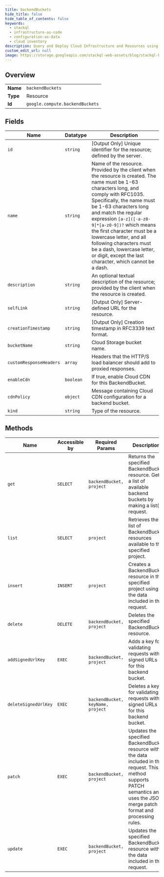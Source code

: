```yaml
---
title: backendBuckets
hide_title: false
hide_table_of_contents: false
keywords:
  - stackql
  - infrastructure-as-code
  - configuration-as-data
  - cloud inventory
description: Query and Deploy Cloud Infrastructure and Resources using SQL
custom_edit_url: null
image: https://storage.googleapis.com/stackql-web-assets/blog/stackql-blog-post-featured-image.png
---
```

  
    

## Overview
<table><tbody>
<tr><td><b>Name</b></td><td><code>backendBuckets</code></td></tr>
<tr><td><b>Type</b></td><td>Resource</td></tr>
<tr><td><b>Id</b></td><td><code>google.compute.backendBuckets</code></td></tr>
</tbody></table>

## Fields
| Name | Datatype | Description |
| ---- | -------- | ----------- |
| `id` | `string` | [Output Only] Unique identifier for the resource; defined by the server. |
| `name` | `string` | Name of the resource. Provided by the client when the resource is created. The name must be 1-63 characters long, and comply with RFC1035. Specifically, the name must be 1-63 characters long and match the regular expression `[a-z]([-a-z0-9]*[a-z0-9])?` which means the first character must be a lowercase letter, and all following characters must be a dash, lowercase letter, or digit, except the last character, which cannot be a dash. |
| `description` | `string` | An optional textual description of the resource; provided by the client when the resource is created. |
| `selfLink` | `string` | [Output Only] Server-defined URL for the resource. |
| `creationTimestamp` | `string` | [Output Only] Creation timestamp in RFC3339 text format. |
| `bucketName` | `string` | Cloud Storage bucket name. |
| `customResponseHeaders` | `array` | Headers that the HTTP/S load balancer should add to proxied responses. |
| `enableCdn` | `boolean` | If true, enable Cloud CDN for this BackendBucket. |
| `cdnPolicy` | `object` | Message containing Cloud CDN configuration for a backend bucket. |
| `kind` | `string` | Type of the resource. |
## Methods
| Name | Accessible by | Required Params | Description |
| ---- | ------------- | --------------- | ----------- |
| `get` | `SELECT` | `backendBucket, project` | Returns the specified BackendBucket resource. Gets a list of available backend buckets by making a list() request. |
| `list` | `SELECT` | `project` | Retrieves the list of BackendBucket resources available to the specified project. |
| `insert` | `INSERT` | `project` | Creates a BackendBucket resource in the specified project using the data included in the request. |
| `delete` | `DELETE` | `backendBucket, project` | Deletes the specified BackendBucket resource. |
| `addSignedUrlKey` | `EXEC` | `backendBucket, project` | Adds a key for validating requests with signed URLs for this backend bucket. |
| `deleteSignedUrlKey` | `EXEC` | `backendBucket, keyName, project` | Deletes a key for validating requests with signed URLs for this backend bucket. |
| `patch` | `EXEC` | `backendBucket, project` | Updates the specified BackendBucket resource with the data included in the request. This method supports PATCH semantics and uses the JSON merge patch format and processing rules. |
| `update` | `EXEC` | `backendBucket, project` | Updates the specified BackendBucket resource with the data included in the request. |
